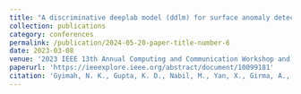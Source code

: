 ```yaml
---
title: "A discriminative deeplab model (ddlm) for surface anomaly detection and localization"
collection: publications
category: conferences
permalink: /publication/2024-05-20-paper-title-number-6
date: 2023-03-08
venue: '2023 IEEE 13th Annual Computing and Communication Workshop and Conference (CCWC)'
paperurl: 'https://ieeexplore.ieee.org/abstract/document/10099181'
citation: 'Gyimah, N. K., Gupta, K. D., Nabil, M., Yan, X., Girma, A., Homaifar, A., & Opoku, D. (2023, March). A discriminative deeplab model (ddlm) for surface anomaly detection and localization. In 2023 IEEE 13th Annual Computing and Communication Workshop and Conference (CCWC) (pp. 1137-1144). IEEE.'
---
```

